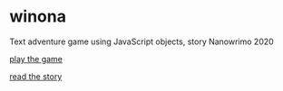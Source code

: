 # winona
Text adventure game using JavaScript objects, story Nanowrimo 2020

[play the game](https://greggelong.github.io/winona)

[read the story](https://github.com/greggelong/nanowrimo2020)
